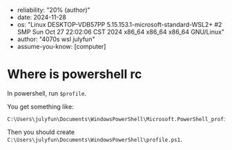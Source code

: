 - reliability: "20% (author)"
- date: 2024-11-28
- os: "Linux DESKTOP-VDB57PP 5.15.153.1-microsoft-standard-WSL2+ #2 SMP Sun Oct 27 22:02:06 CST 2024 x86_64 x86_64 x86_64 GNU/Linux"
- author: "4070s wsl julyfun"
- assume-you-know: [computer]

# Where is powershell rc

In powershell, run `$profile`.

You get something like:

```
C:\Users\julyfun\Documents\WindowsPowerShell\Microsoft.PowerShell_profile.ps1
```

Then you should create `C:\Users\julyfun\Documents\WindowsPowerShell\profile.ps1`.

